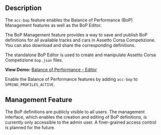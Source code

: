 ## Description

The `acc-bop` feature enables the Balance of Performance (BoP) Management features as well as the BoP Editor.

The BoP Management feature provides a way to save and publish BoP definitions for all available tracks and cars in
Assetto
Corsa Competizione. You can also download and share the corresponding definitions.

The standalone BoP Editor is used to create and manipulate Assetto Corsa Competizione `bop.json` files.

**View Demo:**
[Balance of Performance - Editor](https://sim2real.simdesk.eu/bop/editor)

Enable the Balance of Performance features by adding `acc-bop` to `SPRING_PROFILES_ACTIVE`.

## Management Feature

The BoP definitions are publicly visible to all users. The management interface, which enables the creation and
editing of BoP definitions, is currently only accessible to the admin user. A finer-grained access control is planned
for the future.